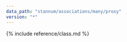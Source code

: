 ```yaml
---
data_path: "stannum/associations/many/proxy"
version: "*"
---
```


{% include reference/class.md %}
